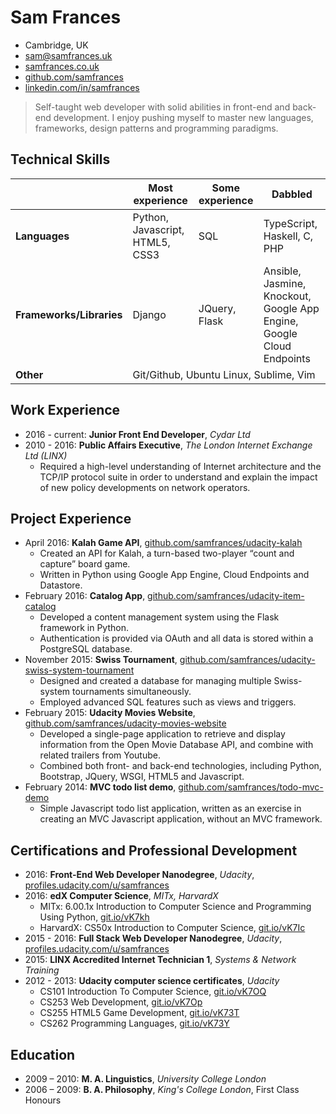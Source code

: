 Sam Frances
===========
- Cambridge, UK
- sam@samfrances.uk
- [samfrances.co.uk](http://www.samfrances.co.uk)
- [github.com/samfrances](http://www.github.com/samfrances)
- [linkedin.com/in/samfrances](http://www.linkedin.com/in/samfrances)

> Self-taught web developer with solid abilities in front-end and back-end development. I enjoy pushing myself to master new languages, frameworks, design patterns and programming paradigms.


Technical Skills
----------------

<table>
  <thead>
    <tr>
      <th></th>
      <th>Most experience</th>
      <th>Some experience</th>
      <th>Dabbled</th>
    </tr>
  </thead>
  <tbody>
    <tr>
      <td><strong>Languages</strong></td>
      <td>Python, Javascript, HTML5, CSS3</td>
      <td>SQL</td>
      <td>TypeScript, Haskell, C, PHP</td>
    </tr>
    <tr>
      <td><strong>Frameworks/Libraries</strong></td>
      <td>Django</td>
      <td>JQuery, Flask</td>
      <td>Ansible, Jasmine, Knockout, Google App Engine, Google Cloud Endpoints</td>
    </tr>
    <tr>
      <td><strong>Other</strong></td>
      <td colspan="3">Git/Github, Ubuntu Linux, Sublime, Vim</td>
    </tr>
  </tbody>
</table>

Work Experience
---------------

- 2016 - current: **Junior Front End Developer**, *Cydar Ltd*
- 2010 - 2016: **Public Affairs Executive**, *The London Internet Exchange Ltd (LINX)*
    + Required a high-level understanding of Internet architecture and the TCP/IP protocol suite in order to understand and explain the impact of new policy developments on network operators.

Project Experience
------------------

- April 2016: **Kalah Game API**, [github.com/samfrances/udacity-kalah](http://www.github.com/samfrances/udacity-kalah)
    + Created an API for Kalah, a turn-based two-player “count and capture” board game.
    + Written in Python using Google App Engine, Cloud Endpoints and Datastore.
- February 2016: **Catalog App**, [github.com/samfrances/udacity-item-catalog](http://github.com/samfrances/udacity-item-catalog)
    + Developed a content management system using the Flask framework in Python.
    + Authentication is provided via OAuth and all data is stored within a PostgreSQL database.
- November 2015: **Swiss Tournament**, [github.com/samfrances/udacity-swiss-system-tournament](http://www.github.com/samfrances/udacity-swiss-system-tournament)
    + Designed and created a database for managing multiple Swiss-system tournaments simultaneously.
    + Employed advanced SQL features such as views and triggers.
- February 2015: **Udacity Movies Website**, [github.com/samfrances/udacity-movies-website](http://www.github.com/samfrances/udacity-movies-website)
    + Developed a single-page application to retrieve and display information from the Open Movie Database API, and combine with related trailers from Youtube.
    + Combined both front- and back-end technologies, including Python, Bootstrap, JQuery, WSGI, HTML5 and Javascript.
- February 2014: **MVC todo list demo**, [github.com/samfrances/todo-mvc-demo](http://www.github.com/samfrances/todo-mvc-demo)
    + Simple Javascript todo list application, written as an exercise in creating an MVC Javascript application, without an MVC framework.

Certifications and Professional Development
------------------------

- 2016: **Front-End Web Developer Nanodegree**, *Udacity*, [profiles.udacity.com/u/samfrances](https://profiles.udacity.com/u/samfrances)
- 2016: **edX Computer Science**, *MITx, HarvardX*
  + MITx: 6.00.1x Introduction to Computer Science and Programming Using Python, [git.io/vK7kh](https://git.io/vK7kh)
  + HarvardX: CS50x Introduction to Computer Science, [git.io/vK7Ic](https://git.io/vK7Ic)
- 2015 - 2016: **Full Stack Web Developer Nanodegree**, *Udacity*, [profiles.udacity.com/u/samfrances](https://profiles.udacity.com/u/samfrances)
- 2015: **LINX Accredited Internet Technician 1**, *Systems \& Network Training*
- 2012 - 2013: **Udacity computer science certificates**, *Udacity*
  + CS101 Introduction To Computer Science, [git.io/vK7OQ](https://git.io/vK7OQ)
  + CS253 Web Development, [git.io/vK7Op](https://git.io/vK7Op)
  + CS255 HTML5 Game Development, [git.io/vK73T](https://git.io/vK73T)
  + CS262 Programming Languages, [git.io/vK73Y](https://git.io/vK73Y)

Education
---------
- 2009 – 2010: **M. A. Linguistics**, *University College London*
- 2006 – 2009: **B. A. Philosophy**, *King's College London*, First Class Honours

